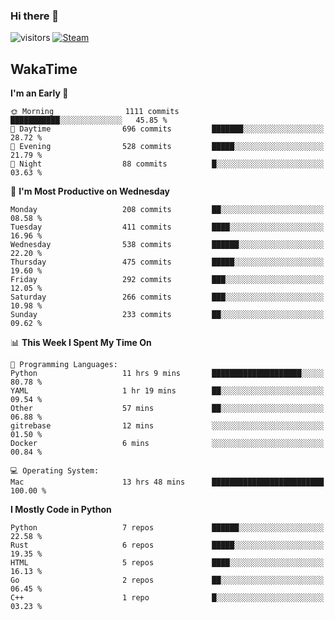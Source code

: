 ### Hi there 👋

![visitors](https://visitor-badge.glitch.me/badge?page_id=zhourunlai)
[![Steam](https://img.shields.io/badge/dynamic/json?url=https%3A%2F%2Fapi.swo.moe%2Fstats%2Fsteamgames%2F76561198285156854&query=count&color=0b1a37&label=Steam&labelColor=134375&logo=steam&suffix=+games&cacheSeconds=3600)](http://steamcommunity.com/profiles/76561198285156854)

## WakaTime
<!--START_SECTION:waka-->
**I'm an Early 🐤** 

```text
🌞 Morning                1111 commits        ███████████░░░░░░░░░░░░░░   45.85 % 
🌆 Daytime                696 commits         ███████░░░░░░░░░░░░░░░░░░   28.72 % 
🌃 Evening                528 commits         █████░░░░░░░░░░░░░░░░░░░░   21.79 % 
🌙 Night                  88 commits          █░░░░░░░░░░░░░░░░░░░░░░░░   03.63 % 
```
📅 **I'm Most Productive on Wednesday** 

```text
Monday                   208 commits         ██░░░░░░░░░░░░░░░░░░░░░░░   08.58 % 
Tuesday                  411 commits         ████░░░░░░░░░░░░░░░░░░░░░   16.96 % 
Wednesday                538 commits         ██████░░░░░░░░░░░░░░░░░░░   22.20 % 
Thursday                 475 commits         █████░░░░░░░░░░░░░░░░░░░░   19.60 % 
Friday                   292 commits         ███░░░░░░░░░░░░░░░░░░░░░░   12.05 % 
Saturday                 266 commits         ███░░░░░░░░░░░░░░░░░░░░░░   10.98 % 
Sunday                   233 commits         ██░░░░░░░░░░░░░░░░░░░░░░░   09.62 % 
```


📊 **This Week I Spent My Time On** 

```text
💬 Programming Languages: 
Python                   11 hrs 9 mins       ████████████████████░░░░░   80.78 % 
YAML                     1 hr 19 mins        ██░░░░░░░░░░░░░░░░░░░░░░░   09.54 % 
Other                    57 mins             ██░░░░░░░░░░░░░░░░░░░░░░░   06.88 % 
gitrebase                12 mins             ░░░░░░░░░░░░░░░░░░░░░░░░░   01.50 % 
Docker                   6 mins              ░░░░░░░░░░░░░░░░░░░░░░░░░   00.84 % 

💻 Operating System: 
Mac                      13 hrs 48 mins      █████████████████████████   100.00 % 
```

**I Mostly Code in Python** 

```text
Python                   7 repos             ██████░░░░░░░░░░░░░░░░░░░   22.58 % 
Rust                     6 repos             █████░░░░░░░░░░░░░░░░░░░░   19.35 % 
HTML                     5 repos             ████░░░░░░░░░░░░░░░░░░░░░   16.13 % 
Go                       2 repos             ██░░░░░░░░░░░░░░░░░░░░░░░   06.45 % 
C++                      1 repo              █░░░░░░░░░░░░░░░░░░░░░░░░   03.23 % 
```




<!--END_SECTION:waka-->
